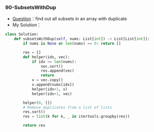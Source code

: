 

### 90-SubsetsWithDup

+ [Question](https://leetcode-cn.com/problems/subsets-ii/)：find out all subsets in an array with duplicate
+ My Solution：

```python
class Solution:
    def subsetsWithDup(self, nums: List[int]) -> List[List[int]]:
        if nums is None or len(nums) == 0: return []

        res = []
        def helper(idx, vec):
            if idx >= len(nums):
                vec.sort()
                res.append(vec)
                return
            v = vec.copy()
            v.append(nums[idx])
            helper(idx+1, v)
            helper(idx+1, vec)

        helper(0, [])
        # Remove duplicates from a list of lists
        res.sort()
        res = list(k for k, _ in itertools.groupby(res))

        return res       
```

